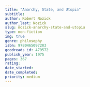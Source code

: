 ```yaml
---
title: "Anarchy, State, and Utopia"
subtitle: 
author: Robert Nozick
author_last: Nozick
slug: nozick-anarchy-state-and-utopia
type: non-fiction
img: true
genre: philosophy
isbn: 9780465097203
goodreads_id: 479572
publish_year: 1975
pages: 367
rating: 
date_started:
date_completed:
priority: medium
---
```

